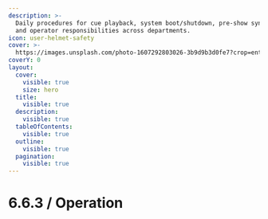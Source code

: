 ```yaml
---
description: >-
  Daily procedures for cue playback, system boot/shutdown, pre-show sync checks,
  and operator responsibilities across departments.
icon: user-helmet-safety
cover: >-
  https://images.unsplash.com/photo-1607292803026-3b9d9b3d0fe7?crop=entropy&cs=srgb&fm=jpg&ixid=M3wxOTcwMjR8MHwxfHNlYXJjaHw1fHxyZW1vdGUlMjBjb250cm9sJTIwaXBhZHxlbnwwfHx8fDE3NDY5MjM3NjN8MA&ixlib=rb-4.1.0&q=85
coverY: 0
layout:
  cover:
    visible: true
    size: hero
  title:
    visible: true
  description:
    visible: true
  tableOfContents:
    visible: true
  outline:
    visible: true
  pagination:
    visible: true
---
```


# 6.6.3 / Operation

